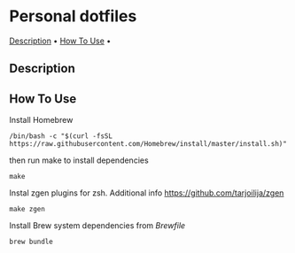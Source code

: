 # Personal dotfiles
 
<p align="left">
  <a href="#description">Description</a> •
  <a href="#how-to-use">How To Use</a> •
</p>

## Description

## How To Use

Install Homebrew
```
/bin/bash -c "$(curl -fsSL https://raw.githubusercontent.com/Homebrew/install/master/install.sh)"
```

then run make to install dependencies
```
make
```

Instal zgen plugins for zsh. Additional info https://github.com/tarjoilija/zgen
```
make zgen
```

Install Brew system dependencies from *Brewfile*
```
brew bundle
```
